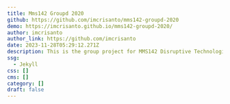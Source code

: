 ```yaml
---
title: Mms142 Groupd 2020
github: https://github.com/imcrisanto/mms142-groupd-2020
demo: https://imcrisanto.github.io/mms142-groupd-2020/
author: imcrisanto
author_link: https://github.com/imcrisanto
date: 2023-11-28T05:29:12.271Z
description: This is the group project for MMS142 Disruptive Technologies
ssg:
  - Jekyll
css: []
cms: []
category: []
draft: false
---
```

